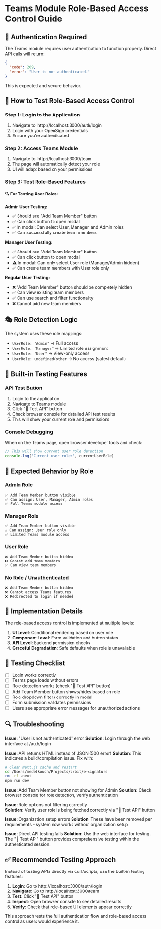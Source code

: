 # Teams Module Role-Based Access Control Guide

## 🔐 Authentication Required

The Teams module requires user authentication to function properly. Direct API calls will return:
```json
{
  "code": 209,
  "error": "User is not authenticated."
}
```

This is expected and secure behavior.

## 🧪 How to Test Role-Based Access Control

### Step 1: Login to the Application
1. Navigate to: http://localhost:3000/auth/login
2. Login with your OpenSign credentials
3. Ensure you're authenticated

### Step 2: Access Teams Module
1. Navigate to: http://localhost:3000/team
2. The page will automatically detect your role
3. UI will adapt based on your permissions

### Step 3: Test Role-Based Features

#### 🔍 For Testing User Roles:

**Admin User Testing:**
- ✅ Should see "Add Team Member" button
- ✅ Can click button to open modal
- ✅ In modal: Can select User, Manager, and Admin roles
- ✅ Can successfully create team members

**Manager User Testing:**
- ✅ Should see "Add Team Member" button  
- ✅ Can click button to open modal
- ⚠️ In modal: Can only select User role (Manager/Admin hidden)
- ✅ Can create team members with User role only

**Regular User Testing:**
- ❌ "Add Team Member" button should be completely hidden
- ✅ Can view existing team members
- ✅ Can use search and filter functionality
- ❌ Cannot add new team members

## 🎭 Role Detection Logic

The system uses these role mappings:
- `UserRole: "Admin"` → Full access
- `UserRole: "Manager"` → Limited role assignment
- `UserRole: "User"` → View-only access
- `UserRole: undefined/other` → No access (safest default)

## 🧪 Built-in Testing Features

### API Test Button
1. Login to the application
2. Navigate to Teams module
3. Click "🧪 Test API" button
4. Check browser console for detailed API test results
5. This will show your current role and permissions

### Console Debugging
When on the Teams page, open browser developer tools and check:
```javascript
// This will show current user role detection
console.log('Current user role:', currentUserRole)
```

## 🚀 Expected Behavior by Role

### Admin Role
```
✅ Add Team Member button visible
✅ Can assign: User, Manager, Admin roles  
✅ Full Teams module access
```

### Manager Role  
```
✅ Add Team Member button visible
⚠️ Can assign: User role only
✅ Limited Teams module access
```

### User Role
```
❌ Add Team Member button hidden
❌ Cannot add team members
✅ Can view team members
```

### No Role / Unauthenticated
```
❌ Add Team Member button hidden
❌ Cannot access Teams features
❌ Redirected to login if needed
```

## 🔧 Implementation Details

The role-based access control is implemented at multiple levels:

1. **UI Level**: Conditional rendering based on user role
2. **Component Level**: Form validation and button states
3. **API Level**: Backend permission checks
4. **Graceful Degradation**: Safe defaults when role is unavailable

## 🎯 Testing Checklist

- [ ] Login works correctly
- [ ] Teams page loads without errors
- [ ] Role detection works (check "🧪 Test API" button)
- [ ] Add Team Member button shows/hides based on role
- [ ] Role dropdown filters correctly in modal
- [ ] Form submission validates permissions
- [ ] Users see appropriate error messages for unauthorized actions

## 🔍 Troubleshooting

**Issue**: "User is not authenticated" error
**Solution**: Login through the web interface at /auth/login

**Issue**: API returns HTML instead of JSON (500 error)
**Solution**: This indicates a build/compilation issue. Fix with:
```bash
# Clear Next.js cache and restart
cd /Users/medelkouch/Projects/orbit/e-signature
rm -rf .next
npm run dev
```

**Issue**: Add Team Member button not showing for Admin
**Solution**: Check browser console for role detection, verify authentication

**Issue**: Role options not filtering correctly  
**Solution**: Verify user role is being fetched correctly via "🧪 Test API" button

**Issue**: Organization setup errors
**Solution**: These have been removed per requirements - system now works without organization setup

**Issue**: Direct API testing fails
**Solution**: Use the web interface for testing. The "🧪 Test API" button provides comprehensive testing within the authenticated session.

## ✅ Recommended Testing Approach

Instead of testing APIs directly via curl/scripts, use the built-in testing features:

1. **Login**: Go to http://localhost:3000/auth/login
2. **Navigate**: Go to http://localhost:3000/team  
3. **Test**: Click "🧪 Test API" button
4. **Inspect**: Open browser console to see detailed results
5. **Verify**: Check that role-based UI elements appear correctly

This approach tests the full authentication flow and role-based access control as users would experience it.
